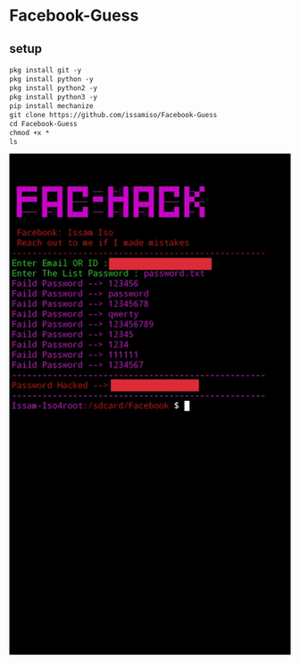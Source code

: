 # Facebook-Guess
## setup
```
pkg install git -y
pkg install python -y
pkg install python2 -y
pkg install python3 -y
pip install mechanize
git clone https://github.com/issamiso/Facebook-Guess
cd Facebook-Guess
chmod +x *
ls    
```

<img src="https://raw.githubusercontent.com/issamiso/Facebook-Guess/main/image/image1.png">
